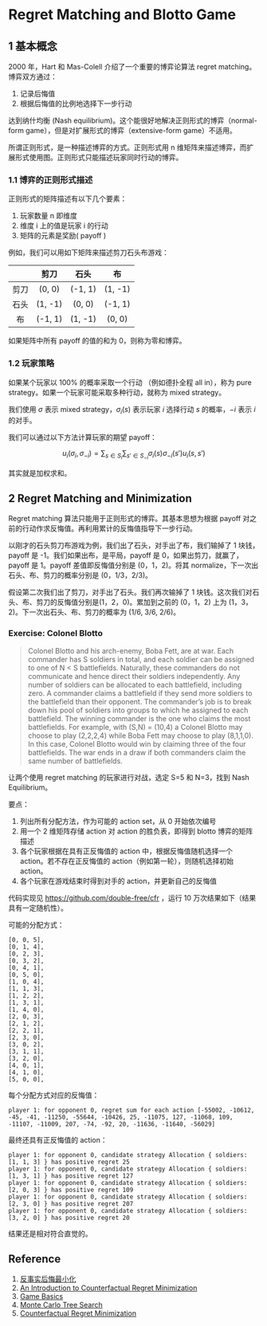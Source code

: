 # Regret Matching and Blotto Game


## 1 基本概念
2000 年，Hart 和 Mas-Colell 介绍了一个重要的博弈论算法 regret matching。博弈双方通过：

1. 记录后悔值
2. 根据后悔值的比例地选择下一步行动

达到纳什均衡 (Nash equilibrium)。这个能很好地解决正则形式的博弈（normal-form game），但是对扩展形式的博弈（extensive-form game）不适用。

所谓正则形式，是一种描述博弈的方式。正则形式用 n 维矩阵来描述博弈，而扩展形式使用图。正则形式只能描述玩家同时行动的博弈。

### 1.1 博弈的正则形式描述

正则形式的矩阵描述有以下几个要素：
1. 玩家数量 n 即维度
2. 维度 i 上的值是玩家 i 的行动
3. 矩阵的元素是奖励( payoff )

例如，我们可以用如下矩阵来描述剪刀石头布游戏：

|  | 剪刀 | 石头 | 布 |
| :-: | :-: | :-: | :-: |
| 剪刀 | (0, 0) | (-1, 1) | (1, -1) |
| 石头| (1, -1) | (0, 0) | (-1, 1) |
| 布 | (-1, 1) | (1, -1) | (0, 0) |

如果矩阵中所有 payoff 的值的和为 0，则称为零和博弈。

### 1.2 玩家策略

如果某个玩家以 100% 的概率采取一个行动 （例如德扑全程 all in），称为 pure strategy。如果一个玩家可能采取多种行动，就称为 mixed strategy。

我们使用 $\sigma$ 表示 mixed strategy，$\sigma_i(s)$ 表示玩家 $i$ 选择行动 $s$ 的概率，$-i$ 表示 $i$ 的对手。

我们可以通过以下方法计算玩家的期望 payoff：

$$u_i(\sigma_i, \sigma_{-i}) = \sum_{s \in S_i}\sum_{s' \in S_{-i}} \sigma_i(s) \sigma_{-i}(s')u_i(s, s')$$

其实就是加权求和。


## 2 Regret Matching and Minimization

Regret matching 算法只能用于正则形式的博弈。其基本思想为根据 payoff 对之前的行动作求反悔值。再利用累计的反悔值指导下一步行动。

以刚才的石头剪刀布游戏为例，我们出了石头，对手出了布，我们输掉了 1 块钱，payoff 是 -1。我们如果出布，是平局，payoff 是 0，如果出剪刀，就赢了，payoff 是 1。payoff 差值即反悔值分别是 (0，1，2)。将其 normalize，下一次出石头、布、剪刀的概率分别是 (0，1/3，2/3)。

假设第二次我们出了剪刀，对手出了石头。我们再次输掉了 1 块钱。这次我们对石头、布、剪刀的反悔值分别是(1，2，0)。累加到之前的 (0，1，2) 上为 (1，3，2)。下一次出石头、布、剪刀的概率为 (1/6, 3/6, 2/6)。

### Exercise: Colonel Blotto

> Colonel Blotto and his arch-enemy, Boba Fett, are at war. Each commander has S soldiers in total, and each soldier can be assigned to one of N < S battlefields. Naturally, these commanders do not communicate and hence direct their soldiers independently. Any number of soldiers can be allocated to each battlefield, including zero. A commander claims a battlefield if they send more soldiers to the battlefield than their opponent. The commander’s job is to break down his pool of soldiers into groups to which he assigned to each battlefield. The winning commander is the one who claims the most battlefields. For example, with (S,N) = (10,4) a Colonel Blotto may choose to play (2,2,2,4) while Boba Fett may choose to play (8,1,1,0). In this case, Colonel Blotto would win by claiming three of the four battlefields. The war ends in a draw if both commanders claim the same number of battlefields.

让两个使用 regret matching 的玩家进行对战，选定 S=5 和 N=3，找到 Nash Equilibrium。

要点：

1. 列出所有分配方法，作为可能的 action set，从 0 开始依次编号
2. 用一个 2 维矩阵存储 action 对 action 的胜负表，即得到 blotto 博弈的矩阵描述
3. 各个玩家根据在具有正反悔值的 action 中，根据反悔值随机选择一个 action。若不存在正反悔值的 action（例如第一轮），则随机选择初始 action。
4. 各个玩家在游戏结束时得到对手的 action，并更新自己的反悔值

代码实现见 https://github.com/double-free/cfr ，运行 10 万次结果如下（结果具有一定随机性）。

可能的分配方式：
```console
[0, 0, 5],
[0, 1, 4],
[0, 2, 3],
[0, 3, 2],
[0, 4, 1],
[0, 5, 0],
[1, 0, 4],
[1, 1, 3],
[1, 2, 2],
[1, 3, 1],
[1, 4, 0],
[2, 0, 3],
[2, 1, 2],
[2, 2, 1],
[2, 3, 0],
[3, 0, 2],
[3, 1, 1],
[3, 2, 0],
[4, 0, 1],
[4, 1, 0],
[5, 0, 0],
```

每个分配方式对应的反悔值：

```console
player 1: for opponent 0, regret sum for each action [-55002, -10612, -45, -41, -11250, -55644, -10426, 25, -11075, 127, -11068, 109, -11107, -11009, 207, -74, -92, 20, -11636, -11640, -56029]
```

最终还具有正反悔值的 action：
```console
player 1: for opponent 0, candidate strategy Allocation { soldiers: [1, 1, 3] } has positive regret 25
player 1: for opponent 0, candidate strategy Allocation { soldiers: [1, 3, 1] } has positive regret 127
player 1: for opponent 0, candidate strategy Allocation { soldiers: [2, 0, 3] } has positive regret 109
player 1: for opponent 0, candidate strategy Allocation { soldiers: [2, 3, 0] } has positive regret 207
player 1: for opponent 0, candidate strategy Allocation { soldiers: [3, 2, 0] } has positive regret 20
```

结果还是相对符合直觉的。

## Reference

1. [反事实后悔最小化](https://zhuanlan.zhihu.com/p/339612936)
2. [An Introduction to Counterfactual Regret Minimization](https://www.ma.imperial.ac.uk/~dturaev/neller-lanctot.pdf)
3. [Game Basics](https://xyzml.medium.com/learn-ai-game-playing-algorithm-part-i-game-basics-46b522cda88b)
4. [Monte Carlo Tree Search](https://xyzml.medium.com/learn-ai-game-playing-algorithm-part-ii-monte-carlo-tree-search-2113896d6072)
5. [Counterfactual Regret Minimization](https://xyzml.medium.com/learn-ai-game-playing-algorithm-part-iii-counterfactual-regret-minimization-b182a7ec85fb)
